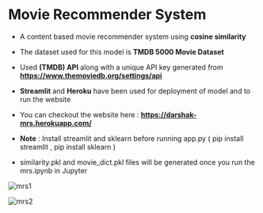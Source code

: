 <h1><b>Movie Recommender System</b></h1>

- A content based movie recommender system using **cosine similarity**
- The dataset used for this model is **TMDB 5000 Movie Dataset** 
- Used **(TMDB) API** along with a unique API key generated from **https://www.themoviedb.org/settings/api**
- **Streamlit** and **Heroku** have been used for deployment of model and to run the website
- You can checkout the website here :
 **https://darshak-mrs.herokuapp.com/**

- **Note** : Install streamlit and sklearn before running app.py
 ( pip install streamlit , pip install sklearn )
- similarity.pkl and movie_dict.pkl files will be generated once you run the mrs.ipynb in Jupyter  

![mrs1](https://user-images.githubusercontent.com/92095133/152640112-7ee7d506-6aae-474d-b8ba-22054b502ea9.jpeg)

![mrs2](https://user-images.githubusercontent.com/92095133/152640162-56f1b28a-da43-47d1-83c7-148fa2bef2b7.jpeg)
  
